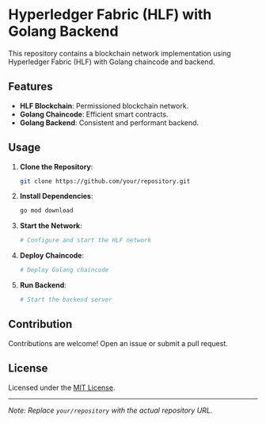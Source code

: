 # Hyperledger Fabric (HLF) with Golang Backend

This repository contains a blockchain network implementation using Hyperledger Fabric (HLF) with Golang chaincode and backend.

## Features

- **HLF Blockchain**: Permissioned blockchain network.
- **Golang Chaincode**: Efficient smart contracts.
- **Golang Backend**: Consistent and performant backend.

## Usage

1. **Clone the Repository**: 
    ```bash
    git clone https://github.com/your/repository.git
    ```
2. **Install Dependencies**: 
    ```bash
    go mod download
    ```
3. **Start the Network**: 
    ```bash
    # Configure and start the HLF network
    ```
4. **Deploy Chaincode**: 
    ```bash
    # Deploy Golang chaincode
    ```
5. **Run Backend**: 
    ```bash
    # Start the backend server
    ```

## Contribution

Contributions are welcome! Open an issue or submit a pull request.

## License

Licensed under the [MIT License](LICENSE).

---
*Note: Replace `your/repository` with the actual repository URL.*
